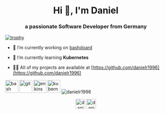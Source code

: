 <h1 align="center">Hi 👋, I'm Daniel</h1>
<h3 align="center">a passionate Software Developer from Germany</h3>

[![trophy](https://github-profile-trophy.vercel.app/?username=danielr1996&title=MultiLanguage,Commit,Issues,PullRequest,Repositories,Stars)](https://github.com/ryo-ma/github-profile-trophy)

- 🔭 I’m currently working on [bashdoard](https://github.com/danielr1996/bashdoard)

- 🌱 I’m currently learning **Kubernetes**

- 👨‍💻 All of my projects are available at [https://github.com/danielr1996](https://github.com/danielr1996)

<p align="left">
<img src="https://www.vectorlogo.zone/logos/gnu_bash/gnu_bash-icon.svg" alt="bash" width="40" height="40"/> 
<img src="https://www.vectorlogo.zone/logos/git-scm/git-scm-icon.svg" alt="git" width="40" height="40"/>
<img src="https://www.vectorlogo.zone/logos/jenkins/jenkins-icon.svg" alt="jenkins" width="40" height="40"/> 
<img src="https://www.vectorlogo.zone/logos/kubernetes/kubernetes-icon.svg" alt="kubernetes" width="40" height="40"/> 

<img align="center" src="https://github-readme-stats.vercel.app/api?username=danielr1996&show_icons=true" alt="danielr1996" />

<p align="center">
<a href="https://dev.to/danielr1996" target="blank"><img align="center" src="https://cdn.jsdelivr.net/npm/simple-icons@3.0.1/icons/dev-dot-to.svg" alt="danielr1996" height="30" width="30" /></a>
<a href="https://stackoverflow.com/users/danielr1996" target="blank"><img align="center" src="https://cdn.jsdelivr.net/npm/simple-icons@3.0.1/icons/stackoverflow.svg" alt="danielr1996" height="30" width="30" /></a>
</p>
